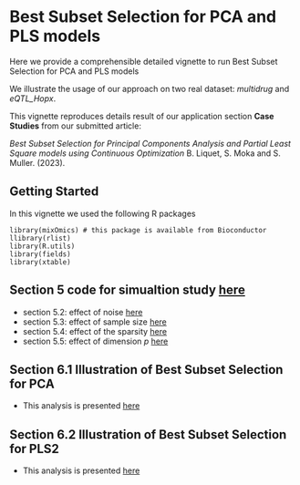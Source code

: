 # Best Subset Selection for PCA and PLS models

Here we provide a comprehensible detailed vignette to run Best Subset Selection for PCA and PLS models

We illustrate the usage of our approach on two real dataset: _multidrug_ and _eQTL\_Hopx_.

This vignette reproduces details result of our application section **Case Studies** from our submitted article:

_Best Subset Selection for Principal Components Analysis and Partial Least Square models using Continuous Optimization_ B. Liquet, S. Moka and S. Muller. (2023).



## Getting Started

In this vignette we used the following R packages

```
library(mixOmics) # this package is available from Bioconductor
llibrary(rlist)
library(R.utils)
library(fields)
library(xtable)
```
## Section 5 code for simualtion study [here](https://github.com/benoit-liquet/BSS-PCA-PLS/blob/main/Section-5/)

   - section 5.2: effect of noise [here](https://github.com/benoit-liquet/BSS-PCA-PLS/blob/main/Section-5/Comparison_sPLS_cPLS_TRUE_noise.R)
   - section 5.3: effect of sample size [here](https://github.com/benoit-liquet/BSS-PCA-PLS/blob/main/Section-5/Comparison_sPLS_cPLS_TRUE_sample_size.R)
   - section 5.4: effect of the sparsity [here](https://github.com/benoit-liquet/BSS-PCA-PLS/blob/main/Section-5/Comparison_sPLS_cPLS_TRUE_sparsity.R)
   - section 5.5: effect of dimension $p$ [here](https://github.com/benoit-liquet/BSS-PCA-PLS/blob/main/Section-5/Comparison_sPLS_cPLS_high_p.R)

## Section 6.1 Illustration of Best Subset Selection for PCA

- This analysis is presented [here](https://github.com/benoit-liquet/BSS-PCA-PLS/blob/main/Section-6.1/Vignette_PCA_BSS.md)
 

## Section 6.2 Illustration of Best Subset Selection for PLS2 

- This analysis is presented [here](https://github.com/benoit-liquet/BSS-PCA-PLS/blob/main/Section-6.2/Vignette_PLS2_BSS.md)

